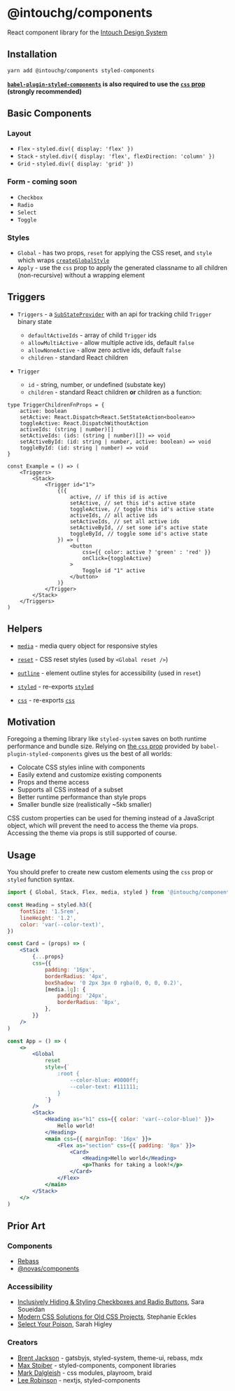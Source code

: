 # @intouchg/components

React component library for the [Intouch Design System](https://ids.intouchg.co/)
<br>

## Installation

```bash
yarn add @intouchg/components styled-components
```

**[`babel-plugin-styled-components`](https://github.com/styled-components/babel-plugin-styled-components) is also required to use the [`css` prop](https://styled-components.com/docs/api#css-prop) (strongly recommended)**

## Basic Components

### Layout

-   `Flex` - `styled.div({ display: 'flex' })`
-   `Stack` - `styled.div({ display: 'flex', flexDirection: 'column' })`
-   `Grid` - `styled.div({ display: 'grid' })`

### Form - coming soon

-   `Checkbox`
-   `Radio`
-   `Select`
-   `Toggle`

### Styles

-   `Global` - has two props, `reset` for applying the CSS reset, and `style` which wraps [`createGlobalStyle`](https://styled-components.com/docs/api#createglobalstyle)
-   `Apply` - use the `css` prop to apply the generated classname to all children (non-recursive) without a wrapping element

## Triggers

-   `Triggers` - a [`SubStateProvider`](https://github.com/codynova/substate) with an api for tracking child `Trigger` binary state

    -   `defaultActiveIds` - array of child `Trigger` ids
    -   `allowMultiActive` - allow multiple active ids, default `false`
    -   `allowNoneActive` - allow zero active ids, default `false`
    -   `children` - standard React children

-   `Trigger`

    -   `id` - string, number, or undefined (substate key)
    -   `children` - standard React children **or** children as a function:

```tsx
type TriggerChildrenFnProps = {
	active: boolean
	setActive: React.Dispatch<React.SetStateAction<boolean>>
	toggleActive: React.DispatchWithoutAction
	activeIds: (string | number)[]
	setActiveIds: (ids: (string | number)[]) => void
	setActiveById: (id: string | number, active: boolean) => void
	toggleById: (id: string | number) => void
}

const Example = () => (
	<Triggers>
		<Stack>
			<Trigger id="1">
				{({
					active, // if this id is active
					setActive, // set this id's active state
					toggleActive, // toggle this id's active state
					activeIds, // all active ids
					setActiveIds, // set all active ids
					setActiveById, // set some id's active state
					toggleById, // toggle some id's active state
				}) => (
					<button
						css={{ color: active ? 'green' : 'red' }}
						onClick={toggleActive}
					>
						Toggle id "1" active
					</button>
				)}
			</Trigger>
		</Stack>
	</Triggers>
)
```

## Helpers

-   [`media`](https://github.com/codynova/components/blob/master/src/media.ts) - media query object for responsive styles

-   [`reset`](https://github.com/codynova/components/blob/master/src/reset.ts) - CSS reset styles (used by `<Global reset />`)

-   [`outline`](https://github.com/codynova/components/blob/master/src/outline.ts) - element outline styles for accessibility (used in `reset`)

-   [`styled`](https://github.com/codynova/components/blob/master/src/styled.ts) - re-exports [`styled`](https://styled-components.com/docs/api#styled)

-   [`css`](https://github.com/codynova/components/blob/master/src/css.ts) - re-exports [`css`](https://styled-components.com/docs/api#css)

## Motivation

Foregoing a theming library like `styled-system` saves on both runtime performance and bundle size. Relying on [the `css` prop](https://styled-components.com/docs/api#css-prop) provided by `babel-plugin-styled-components` gives us the best of all worlds:

-   Colocate CSS styles inline with components
-   Easily extend and customize existing components
-   Props and theme access
-   Supports all CSS instead of a subset
-   Better runtime performance than style props
-   Smaller bundle size (realistically ~5kb smaller)

CSS custom properties can be used for theming instead of a JavaScript object, which will prevent the need to access the theme via props. Accessing the
theme via props is still supported of course.

## Usage

You should prefer to create new custom elements using the `css` prop or `styled` function syntax.

```jsx
import { Global, Stack, Flex, media, styled } from '@intouchg/components'

const Heading = styled.h3({
	fontSize: '1.5rem',
	lineHeight: '1.2',
	color: 'var(--color-text)',
})

const Card = (props) => (
	<Stack
		{...props}
		css={{
			padding: '16px',
			borderRadius: '4px',
			boxShadow: '0 2px 3px 0 rgba(0, 0, 0, 0.2)',
			[media.lg]: {
				padding: '24px',
				borderRadius: '8px',
			},
		}}
	/>
)

const App = () => (
	<>
		<Global
			reset
			style={`
				:root {
					--color-blue: #0000ff;
					--color-text: #111111;
				}
			`}
		/>
		<Stack>
			<Heading as="h1" css={{ color: 'var(--color-blue)' }}>
				Hello world!
			</Heading>
			<main css={{ marginTop: '16px' }}>
				<Flex as="section" css={{ padding: '8px' }}>
					<Card>
						<Heading>Hello world</Heading>
						<p>Thanks for taking a look!</p>
					</Card>
				</Flex>
			</main>
		</Stack>
	</>
)
```

## Prior Art

### Components

-   [Rebass](https://rebassjs.org/)
-   [@novas/components](https://github.com/codynova/components)

### Accessibility

-   [Inclusively Hiding & Styling Checkboxes and Radio Buttons](https://www.sarasoueidan.com/blog/inclusively-hiding-and-styling-checkboxes-and-radio-buttons/), Sara Soueidan
-   [Modern CSS Solutions for Old CSS Projects](https://moderncss.dev/), Stephanie Eckles
-   [Select Your Poison](https://www.24a11y.com/2019/select-your-poison/), Sarah Higley

### Creators

-   [Brent Jackson](https://jxnblk.com/) - gatsbyjs, styled-system, theme-ui, rebass, mdx
-   [Max Stoiber](https://mxstbr.com/thoughts) - styled-components, component libraries
-   [Mark Dalgleish](https://github.com/markdalgleish) - css modules, playroom, braid
-   [Lee Robinson](https://leerob.io/blog) - nextjs, styled-components
